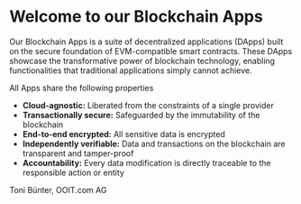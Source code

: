 # Welcome to our Blockchain Apps

Our Blockchain Apps is a suite of decentralized applications (DApps) built on the secure foundation of EVM-compatible
smart contracts. These DApps showcase the transformative power of blockchain technology, enabling functionalities that
traditional applications simply cannot achieve.

All Apps share the following properties

* **Cloud-agnostic:** Liberated from the constraints of a single provider
* **Transactionally secure:**  Safeguarded by the immutability of the blockchain
* **End-to-end encrypted:** All sensitive data is encrypted
* **Independently verifiable:** Data and transactions on the blockchain are transparent and tamper-proof
* **Accountability:** Every data modification is directly traceable to the responsible action or entity


Toni Bünter, OOIT.com AG
